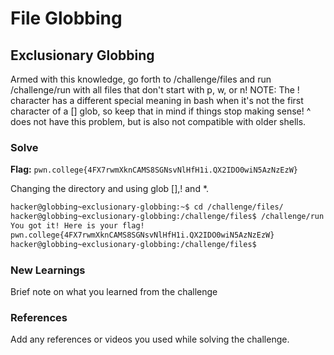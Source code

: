 # File Globbing

## Exclusionary Globbing
Armed with this knowledge, go forth to /challenge/files and run /challenge/run with all files that don't start with p, w, or n!
NOTE: The ! character has a different special meaning in bash when it's not the first character of a [] glob, 
so keep that in mind if things stop making sense! ^ does not have this problem, but is also not compatible with older shells.

### Solve
**Flag:** `pwn.college{4FX7rwmXknCAMS8SGNsvNlHfH1i.QX2IDO0wiN5AzNzEzW}`

Changing the directory and using glob [],! and *.

```bash
hacker@globbing~exclusionary-globbing:~$ cd /challenge/files/
hacker@globbing~exclusionary-globbing:/challenge/files$ /challenge/run [!pwn]*
You got it! Here is your flag!
pwn.college{4FX7rwmXknCAMS8SGNsvNlHfH1i.QX2IDO0wiN5AzNzEzW}
hacker@globbing~exclusionary-globbing:/challenge/files$
```

### New Learnings
Brief note on what you learned from the challenge

### References 
Add any references or videos you used while solving the challenge.
